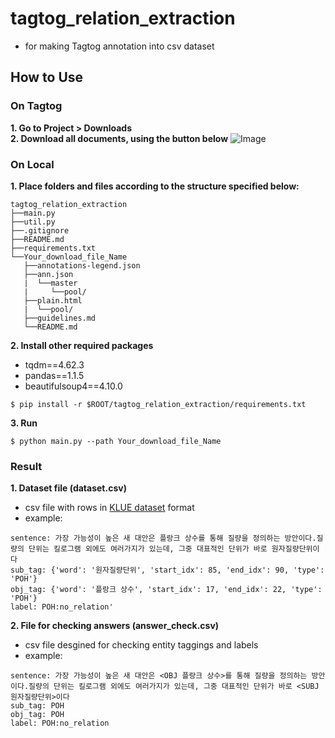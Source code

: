 # tagtog_relation_extraction
- for making Tagtog annotation into csv dataset

## How to Use
### On Tagtog
**1. Go to Project > Downloads** </br>
**2. Download all documents, using the button below**
![Image](https://i.imgur.com/dmruuVo.png)
### On Local
**1. Place folders and files according to the structure specified below:**
```
tagtog_relation_extraction
├──main.py
├──util.py
├──.gitignore
├──README.md
├──requirements.txt
└──Your_download_file_Name
   ├──annotations-legend.json
   ├──ann.json
   |  └──master
   |     └──pool/
   ├──plain.html
   |  └──pool/
   ├──guidelines.md
   └──README.md
```
**2. Install other required packages**
  - tqdm==4.62.3
  - pandas==1.1.5
  - beautifulsoup4==4.10.0

```
$ pip install -r $ROOT/tagtog_relation_extraction/requirements.txt
```
**3. Run**
```
$ python main.py --path Your_download_file_Name
```

### Result
**1. Dataset file (dataset.csv)**
- csv file with rows in [KLUE dataset](https://www.google.com/search?q=klue+dataset&oq=KLUE+datas&aqs=chrome.0.0i512l3j69i57j69i60l4.2364j1j4&sourceid=chrome&ie=UTF-8) format
- example:
```
sentence: 가장 가능성이 높은 새 대안은 플랑크 상수를 통해 질량을 정의하는 방안이다.질량의 단위는 킬로그램 외에도 여러가지가 있는데, 그중 대표적인 단위가 바로 원자질량단위이다
sub_tag: {'word': '원자질량단위', 'start_idx': 85, 'end_idx': 90, 'type': 'POH'}
obj_tag: {'word': '플랑크 상수', 'start_idx': 17, 'end_idx': 22, 'type': 'POH'}
label: POH:no_relation'
```

**2. File for checking answers (answer_check.csv)**
- csv file desgined for checking entity taggings and labels
- example:
```
sentence: 가장 가능성이 높은 새 대안은 <OBJ 플랑크 상수>를 통해 질량을 정의하는 방안이다.질량의 단위는 킬로그램 외에도 여러가지가 있는데, 그중 대표적인 단위가 바로 <SUBJ 원자질량단위>이다	
sub_tag: POH
obj_tag: POH
label: POH:no_relation
```


